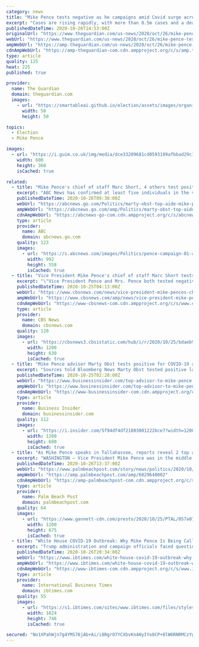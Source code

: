 ```yaml
---
category: news
title: "Mike Pence tests negative as he campaigns amid Covid surge across US"
excerpt: "Cases are rising rapidly, with more than 8.5m cases and a death toll of 225,000, as battleground states see surging case numbers"
publishedDateTime: 2020-10-26T14:53:00Z
originalUrl: "https://www.theguardian.com/us-news/2020/oct/26/mike-pence-tests-negative-covid-surge"
webUrl: "https://www.theguardian.com/us-news/2020/oct/26/mike-pence-tests-negative-covid-surge"
ampWebUrl: "https://amp.theguardian.com/us-news/2020/oct/26/mike-pence-tests-negative-covid-surge"
cdnAmpWebUrl: "https://amp-theguardian-com.cdn.ampproject.org/c/s/amp.theguardian.com/us-news/2020/oct/26/mike-pence-tests-negative-covid-surge"
type: article
quality: 125
heat: 225
published: true

provider:
  name: The Guardian
  domain: theguardian.com
  images:
    - url: "https://smartableai.github.io/election/assets/images/organizations/theguardian.com-50x50.jpg"
      width: 50
      height: 50

topics:
  - Election
  - Mike Pence

images:
  - url: "https://i.guim.co.uk/img/media/dce33209681cd0593109afbbad29c19a48ba23d5/0_71_4782_2872/master/4782.jpg?width=300&quality=45&auto=format&fit=max&dpr=2&s=e23fe7e1cf3f49903dad84507f1bf4ba"
    width: 600
    height: 360
    isCached: true

related:
  - title: "Mike Pence's chief of staff Marc Short, 4 others test positive for COVID-19"
    excerpt: "ABC News has confirmed at least five individuals in the vice president's orbit have tested positive for the coronavirus as of Saturday night. Marc Short is among them."
    publishedDateTime: 2020-10-26T09:30:00Z
    webUrl: "https://abcnews.go.com/Politics/marty-obst-top-aide-mike-pence-tests-positive/story?id=73811825"
    ampWebUrl: "https://abcnews.go.com/amp/Politics/marty-obst-top-aide-mike-pence-tests-positive/story?id=73811825"
    cdnAmpWebUrl: "https://abcnews-go-com.cdn.ampproject.org/c/s/abcnews.go.com/amp/Politics/marty-obst-top-aide-mike-pence-tests-positive/story?id=73811825"
    type: article
    provider:
      name: ABC
      domain: abcnews.go.com
    quality: 123
    images:
      - url: "https://s.abcnews.com/images/Politics/pence-campaign-01-ap-jef-201025_1603635158083_hpMain_16x9_992.jpg"
        width: 992
        height: 558
        isCached: true
  - title: "Vice President Mike Pence's chief of staff Marc Short tests positive for COVID-19"
    excerpt: "\"Vice President Pence and Mrs. Pence both tested negative for COVID-19 today, and remain in good health,\" Pence's press secretary Devin O'Malley said."
    publishedDateTime: 2020-10-25T04:13:00Z
    webUrl: "https://www.cbsnews.com/news/vice-president-mike-pences-chief-of-staff-marc-short-tests-positive-for-covid-19/?intcid=CNI-00-10aaa3b"
    ampWebUrl: "https://www.cbsnews.com/amp/news/vice-president-mike-pences-chief-of-staff-marc-short-tests-positive-for-covid-19/"
    cdnAmpWebUrl: "https://www-cbsnews-com.cdn.ampproject.org/c/s/www.cbsnews.com/amp/news/vice-president-mike-pences-chief-of-staff-marc-short-tests-positive-for-covid-19/"
    type: article
    provider:
      name: CBS News
      domain: cbsnews.com
    quality: 120
    images:
      - url: "https://cbsnews3.cbsistatic.com/hub/i/r/2020/10/25/bdaeb978-9219-49f6-9ea9-e24ff5096a1f/thumbnail/1200x630/afe499c7b4ca27a38a56c1948ca16e05/gettyimages-1206471082.jpg"
        width: 1200
        height: 630
        isCached: true
  - title: "Mike Pence adviser Marty Obst tests positive for COVID-19 as the latest case in White House orbit"
    excerpt: "Sources told Bloomberg News Marty Obst tested positive last week and has not been in close contact with the vice president."
    publishedDateTime: 2020-10-25T02:28:00Z
    webUrl: "https://www.businessinsider.com/top-advisor-to-mike-pence-tests-positive-for-covid-19-2020-10"
    ampWebUrl: "https://www.businessinsider.com/top-advisor-to-mike-pence-tests-positive-for-covid-19-2020-10?amp"
    cdnAmpWebUrl: "https://www-businessinsider-com.cdn.ampproject.org/c/s/www.businessinsider.com/top-advisor-to-mike-pence-tests-positive-for-covid-19-2020-10?amp"
    type: article
    provider:
      name: Business Insider
      domain: businessinsider.com
    quality: 112
    images:
      - url: "https://i.insider.com/5f94df4df21803001222bce7?width=1200&format=jpeg"
        width: 1200
        height: 600
        isCached: true
  - title: "As Mike Pence speaks in Tallahassee, reports reveal 2 top aides tested positive for COVID-19"
    excerpt: "WASHINGTON – Vice President Mike Pence was in the middle of his second campaign rally in Florida at Tallahassee International Airport Saturday when Bloomberg reported that one of his closest advisers had tested positive for the novel coronavirus earlier ..."
    publishedDateTime: 2020-10-26T13:37:00Z
    webUrl: "https://www.palmbeachpost.com/story/news/politics/2020/10/24/covid-vice-president-mike-pence-marty-obst/6029640002/"
    ampWebUrl: "https://amp.palmbeachpost.com/amp/6029640002"
    cdnAmpWebUrl: "https://amp-palmbeachpost-com.cdn.ampproject.org/c/s/amp.palmbeachpost.com/amp/6029640002"
    type: article
    provider:
      name: Palm Beach Post
      domain: palmbeachpost.com
    quality: 64
    images:
      - url: "https://www.gannett-cdn.com/presto/2020/10/25/PTAL/057a072d-a817-4e5e-8e7d-945716bff373-Trump_supporters032.JPG?auto=webp&crop=5417,3048,x0,y189&format=pjpg&width=1200"
        width: 1200
        height: 675
        isCached: true
  - title: "White House COVID-19 Outbreak: Why Mike Pence Is Being Called ‘Grossly Negligent’ After Staff’s COVID Diagnosis"
    excerpt: "Trump administration and campaign officials faced questioning about Vice President Mike Pence’s planned travel in the upcoming week after two of his top aides tested positive for COVID-19."
    publishedDateTime: 2020-10-26T20:34:00Z
    webUrl: "https://www.ibtimes.com/white-house-covid-19-outbreak-why-mike-pence-being-called-grossly-negligent-after-3070296"
    ampWebUrl: "https://www.ibtimes.com/white-house-covid-19-outbreak-why-mike-pence-being-called-grossly-negligent-after-3070296?amp=1"
    cdnAmpWebUrl: "https://www-ibtimes-com.cdn.ampproject.org/c/s/www.ibtimes.com/white-house-covid-19-outbreak-why-mike-pence-being-called-grossly-negligent-after-3070296?amp=1"
    type: article
    provider:
      name: International Business Times
      domain: ibtimes.com
    quality: 55
    images:
      - url: "https://s1.ibtimes.com/sites/www.ibtimes.com/files/styles/full/public/2020/08/26/us-vice-president-mike-pence-will-give-the.jpg"
        width: 1024
        height: 746
        isCached: true

secured: "No1XPahWjn7g4YMS76jAb+Ai/i8RgrO7YCXbvKn4HyIYo8CP+8lW6RNRMCzYg29Peq6NzogWXE3cKCEIkUwWx/JWX+wK7L+sM3UrngFsfQ+KaWqG0xnqHM3sOBV69jyngxKht4qDVLrZjp0Pqxc3xHJiaA44u2vzQVcOgP+3DNk3um0Fr9lmZ43p5OVuzlHKQqDt1xtVjA9cLsjxxPuFjW3f8rOQUNfKqFrR8WaL2BqGwFfxiqIRNC5dvbfrUZDSrzaPM8+FFdRAyq9Ngp9jEQXlXufZ8Hdvsf1GlE9teYO9oL3/uxS82tKlSvCq4esu4mTeqxWcsBjhiZAT2U8mPyz1RpijoDjP9dSWiaW1vik=;L972KVYrbbpjvS3OziWh/A=="
---
```


